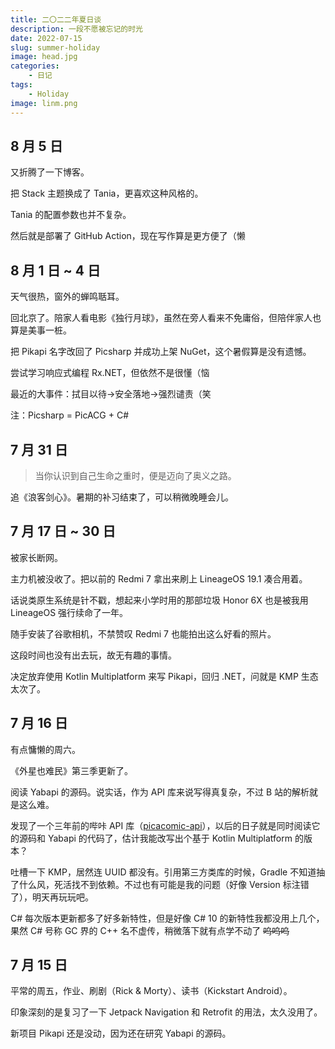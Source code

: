 ```yaml
---
title: 二〇二二年夏日谈
description: 一段不愿被忘记的时光
date: 2022-07-15
slug: summer-holiday
image: head.jpg
categories:
    - 日记
tags:
    - Holiday
image: linm.png
---
```


## 8 月 5 日

又折腾了一下博客。

把 Stack 主题换成了 Tania，更喜欢这种风格的。

Tania 的配置参数也并不复杂。

然后就是部署了 GitHub Action，现在写作算是更方便了（懒

## 8 月 1 日 ~ 4 日

天气很热，窗外的蝉鸣聒耳。

回北京了。陪家人看电影《独行月球》，虽然在旁人看来不免庸俗，但陪伴家人也算是美事一桩。

把 Pikapi 名字改回了 Picsharp 并成功上架 NuGet，这个暑假算是没有遗憾。

尝试学习响应式编程 Rx.NET，但依然不是很懂（恼

最近的大事件：拭目以待→安全落地→强烈谴责（笑

注：Picsharp = PicACG + C#

## 7 月 31 日

> 当你认识到自己生命之重时，便是迈向了奥义之路。

追《浪客剑心》。暑期的补习结束了，可以稍微晚睡会儿。

## 7 月 17 日 ~ 30 日

被家长断网。

主力机被没收了。把以前的 Redmi 7 拿出来刷上 LineageOS 19.1 凑合用着。

话说类原生系统是针不戳，想起来小学时用的那部垃圾 Honor 6X 也是被我用 LineageOS 强行续命了一年。

随手安装了谷歌相机，不禁赞叹 Redmi 7 也能拍出这么好看的照片。 

这段时间也没有出去玩，故无有趣的事情。

决定放弃使用 Kotlin Multiplatform 来写 Pikapi，回归 .NET，问就是 KMP 生态太次了。

## 7 月 16 日

有点慵懒的周六。

《外星也难民》第三季更新了。

阅读 Yabapi 的源码。说实话，作为 API 库来说写得真复杂，不过 B 站的解析就是这么难。

发现了一个三年前的哔咔 API 库（[picacomic-api](https://github1s.com/czp3009/picacomic-api)），以后的日子就是同时阅读它的源码和 Yabapi 的代码了，估计我能改写出个基于 Kotlin Multiplatform 的版本？

吐槽一下 KMP，居然连 UUID 都没有。引用第三方类库的时候，Gradle 不知道抽了什么风，死活找不到依赖。不过也有可能是我的问题（好像 Version 标注错了），明天再玩玩吧。

C# 每次版本更新都多了好多新特性，但是好像 C# 10 的新特性我都没用上几个，果然 C# 号称 GC 界的 C++ 名不虚传，稍微落下就有点学不动了 ~~呜呜呜~~

## 7 月 15 日

平常的周五，作业、刷剧（Rick & Morty）、读书（Kickstart Android）。

印象深刻的是复习了一下 Jetpack Navigation 和 Retrofit 的用法，太久没用了。

新项目 Pikapi 还是没动，因为还在研究 Yabapi 的源码。
